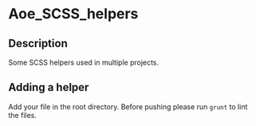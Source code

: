 # Aoe_SCSS_helpers
## Description
Some SCSS helpers used in multiple projects.

## Adding a helper
Add your file in the root directory. Before pushing please run ```grunt``` to lint the files.


